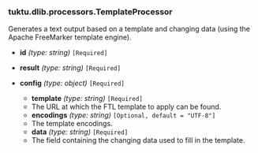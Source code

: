 ### tuktu.dlib.processors.TemplateProcessor
Generates a text output based on a template and changing data (using the Apache FreeMarker template engine).

  * **id** *(type: string)* `[Required]`

  * **result** *(type: string)* `[Required]`

  * **config** *(type: object)* `[Required]`

    * **template** *(type: string)* `[Required]`
    - The URL at which the FTL template to apply can be found.

    * **encodings** *(type: string)* `[Optional, default = "UTF-8"]`
    - The template encodings.

    * **data** *(type: string)* `[Required]`
    - The field containing the changing data used to fill in the template.


